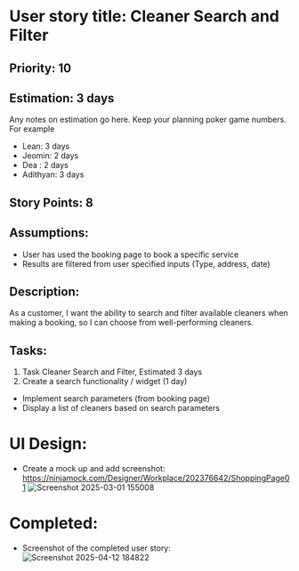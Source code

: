 # User story title: Cleaner Search and Filter

## Priority: 10 

## Estimation: 3 days
Any notes on estimation go here. Keep your planning poker game numbers. For example
* Lean: 3 days
* Jeomin: 2 days
*  Dea : 2 days
* Adithyan: 3 days

## Story Points: 8


## Assumptions:
- User has used the booking page to book a specific service
- Results are filtered from user specified inputs (Type, address, date)

## Description: 
As a customer, I want the ability to search and filter available cleaners when making a booking, so I can choose from well-performing cleaners.

## Tasks:

1. Task Cleaner Search and Filter, Estimated 3 days
2. Create a search functionality / widget (1 day)
  - Implement search parameters (from booking page)
  - Display a list of cleaners based on search parameters



# UI Design:
* Create a mock up and add screenshot: https://ninjamock.com/Designer/Workplace/202376642/ShoppingPage01
  ![Screenshot 2025-03-01 155008](https://github.com/user-attachments/assets/ee0c9d2f-a019-4869-8949-a9f7b88cb2fb)

# Completed:
* Screenshot of the completed user story:
  ![Screenshot 2025-04-12 184822](https://github.com/user-attachments/assets/a3828895-0fa9-4c5b-89f9-563b7f349aeb)



